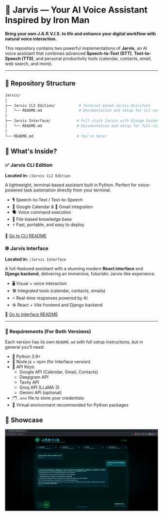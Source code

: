 # 🤖 Jarvis — Your AI Voice Assistant Inspired by Iron Man

**Bring your own J.A.R.V.I.S. to life and enhance your digital workflow with natural voice interaction.**

This repository contains two powerful implementations of **Jarvis**, an AI voice assistant that combines advanced **Speech-to-Text (STT)**, **Text-to-Speech (TTS)**, and personal productivity tools (calendar, contacts, email, web search, and more).

---

## 📁 Repository Structure

```bash
Jarvis/
│
├── Jarvis CLI Edition/           # Terminal-based Jarvis Assistant
│   └── README.md                 # Documentation and setup for CLI version
│
├── Jarvis Interface/            # Full-stack Jarvis with Django backend + React frontend
│   └── README.md                # Documentation and setup for full-stack version
│
└── README.md                    # You're here!
```
## 🧠 What's Inside?

### ✅ Jarvis CLI Edition  
**Located in:** `/Jarvis CLI Edition`

A lightweight, terminal-based assistant built in Python. Perfect for voice-powered task automation directly from your terminal.

- 🎙️ Speech-to-Text / Text-to-Speech  
- 📅 Google Calendar & 📧 Gmail integration  
- 🗣️ Voice command execution  
- 📂 File-based knowledge base  
- ⚡ Fast, portable, and easy to deploy
  
📖 [Go to CLI README](<./Jarvis CLI/README.md>)

### 🌐 Jarvis Interface  
**Located in:** `/Jarvis Interface`

A full-featured assistant with a stunning modern **React interface** and **Django backend**, delivering an immersive, futuristic Jarvis-like experience.

- 🖥️ Visual + voice interaction  
- 🛠️ Integrated tools (calendar, contacts, emails)  
- ⚡ Real-time responses powered by AI  
- ⚙️ React + Vite frontend and Django backend  

📖 [Go to Interface README](./Jarvis%20Interface/README.md)

---

### 🔑 Requirements (For Both Versions)

Each version has its own `README.md` with full setup instructions, but in general you’ll need:

- 🐍 Python 3.9+  
- 🧰 Node.js + npm (for Interface version)  
- 🔐 API Keys:  
  - Google API (Calendar, Gmail, Contacts)  
  - Deepgram API  
  - Tavily API  
  - Groq API (LLaMA 3)  
  - Gemini API (optional)  
- 🗂️ `.env` file to store your credentials  
- 🧪 Virtual environment recommended for Python packages

## 🌟 Showcase

![Jarvis Interface Preview](./jarvis-interface.png)

